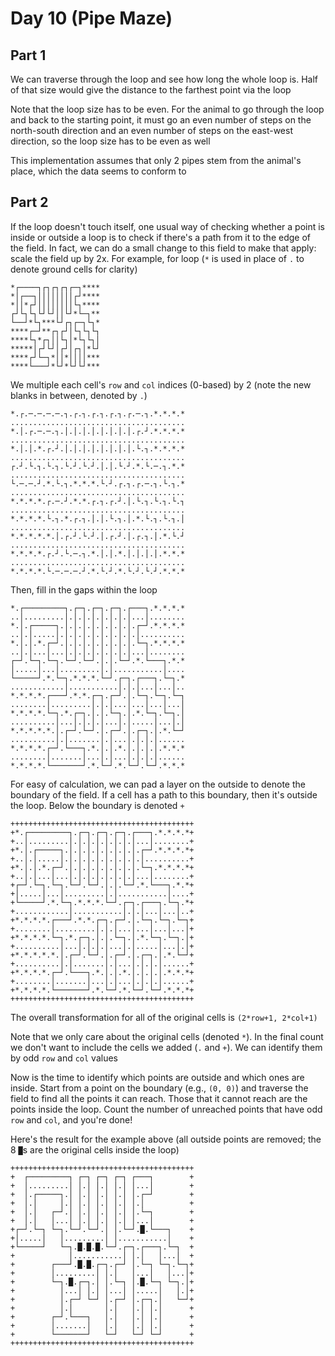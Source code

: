 # Day 10 (Pipe Maze)

## Part 1

We can traverse through the loop and see how long the whole loop is. Half of that size
would give the distance to the farthest point via the loop

Note that the loop size has to be even. For the animal to go through the loop and back
to the starting point, it must go an even number of steps on the north-south direction
and an even number of steps on the east-west direction, so the loop size has to be even
as well

This implementation assumes that only 2 pipes stem from the animal's place, which the
data seems to conform to

## Part 2

If the loop doesn't touch itself, one usual way of checking whether a point is inside or
outside a loop is to check if there's a path from it to the edge of the field. In fact,
we can do a small change to this field to make that apply: scale the field up by 2x. For
example, for loop (`*` is used in place of `.` to denote ground cells for clarity)

```text
*┌────┐┌┐┌┐┌┐┌─┐****
*│┌──┐││││││││┌┘****
*││*┌┘││││││││└┐****
┌┘└┐└┐└┘└┘││└┘*└─┐**
└──┘*└┐***└┘┌┐┌─┐└┐*
****┌─┘**┌┐┌┘│└┐└┐└┐
****└┐*┌┐││└┐│*└┐└┐│
*****│┌┘└┘│┌┘│┌┐│*└┘
****┌┘└─┐*││*││││***
****└───┘*└┘*└┘└┘***
```

We multiple each cell's `row` and `col` indices (0-based) by 2 (note the new blanks in
between, denoted by `.`)

```text
*.┌.─.─.─.─.┐.┌.┐.┌.┐.┌.┐.┌.─.┐.*.*.*.*
.......................................
*.│.┌.─.─.┐.│.│.│.│.│.│.│.│.┌.┘.*.*.*.*
.......................................
*.│.│.*.┌.┘.│.│.│.│.│.│.│.│.└.┐.*.*.*.*
.......................................
┌.┘.└.┐.└.┐.└.┘.└.┘.│.│.└.┘.*.└.─.┐.*.*
.......................................
└.─.─.┘.*.└.┐.*.*.*.└.┘.┌.┐.┌.─.┐.└.┐.*
.......................................
*.*.*.*.┌.─.┘.*.*.┌.┐.┌.┘.│.└.┐.└.┐.└.┐
.......................................
*.*.*.*.└.┐.*.┌.┐.│.│.└.┐.│.*.└.┐.└.┐.│
.......................................
*.*.*.*.*.│.┌.┘.└.┘.│.┌.┘.│.┌.┐.│.*.└.┘
.......................................
*.*.*.*.┌.┘.└.─.┐.*.│.│.*.│.│.│.│.*.*.*
.......................................
*.*.*.*.└.─.─.─.┘.*.└.┘.*.└.┘.└.┘.*.*.*
```

Then, fill in the gaps within the loop

```text
*.┌─────────┐.┌─┐.┌─┐.┌─┐.┌───┐.*.*.*.*
..│.........│.│.│.│.│.│.│.│...│........
*.│.┌─────┐.│.│.│.│.│.│.│.│.┌─┘.*.*.*.*
..│.│.....│.│.│.│.│.│.│.│.│.│..........
*.│.│.*.┌─┘.│.│.│.│.│.│.│.│.└─┐.*.*.*.*
..│.│...│...│.│.│.│.│.│.│.│...│........
┌─┘.└─┐.└─┐.└─┘.└─┘.│.│.└─┘.*.└───┐.*.*
│.....│...│.........│.│...........│....
└─────┘.*.└─┐.*.*.*.└─┘.┌─┐.┌───┐.└─┐.*
............│...........│.│.│...│...│..
*.*.*.*.┌───┘.*.*.┌─┐.┌─┘.│.└─┐.└─┐.└─┐
........│.........│.│.│...│...│...│...│
*.*.*.*.└─┐.*.┌─┐.│.│.└─┐.│.*.└─┐.└─┐.│
..........│...│.│.│.│...│.│.....│...│.│
*.*.*.*.*.│.┌─┘.└─┘.│.┌─┘.│.┌─┐.│.*.└─┘
..........│.│.......│.│...│.│.│.│......
*.*.*.*.┌─┘.└───┐.*.│.│.*.│.│.│.│.*.*.*
........│.......│...│.│...│.│.│.│......
*.*.*.*.└───────┘.*.└─┘.*.└─┘.└─┘.*.*.*
```

For easy of calculation, we can pad a layer on the outside to denote the boundary of the
field. If a cell has a path to this boundary, then it's outside the loop. Below the
boundary is denoted `+`

```text
+++++++++++++++++++++++++++++++++++++++++
+*.┌─────────┐.┌─┐.┌─┐.┌─┐.┌───┐.*.*.*.*+
+..│.........│.│.│.│.│.│.│.│...│........+
+*.│.┌─────┐.│.│.│.│.│.│.│.│.┌─┘.*.*.*.*+
+..│.│.....│.│.│.│.│.│.│.│.│.│..........+
+*.│.│.*.┌─┘.│.│.│.│.│.│.│.│.└─┐.*.*.*.*+
+..│.│...│...│.│.│.│.│.│.│.│...│........+
+┌─┘.└─┐.└─┐.└─┘.└─┘.│.│.└─┘.*.└───┐.*.*+
+│.....│...│.........│.│...........│....+
+└─────┘.*.└─┐.*.*.*.└─┘.┌─┐.┌───┐.└─┐.*+
+............│...........│.│.│...│...│..+
+*.*.*.*.┌───┘.*.*.┌─┐.┌─┘.│.└─┐.└─┐.└─┐+
+........│.........│.│.│...│...│...│...│+
+*.*.*.*.└─┐.*.┌─┐.│.│.└─┐.│.*.└─┐.└─┐.│+
+..........│...│.│.│.│...│.│.....│...│.│+
+*.*.*.*.*.│.┌─┘.└─┘.│.┌─┘.│.┌─┐.│.*.└─┘+
+..........│.│.......│.│...│.│.│.│......+
+*.*.*.*.┌─┘.└───┐.*.│.│.*.│.│.│.│.*.*.*+
+........│.......│...│.│...│.│.│.│......+
+*.*.*.*.└───────┘.*.└─┘.*.└─┘.└─┘.*.*.*+
+++++++++++++++++++++++++++++++++++++++++
```

The overall transformation for all of the original cells is `(2*row+1, 2*col+1)`

Note that we only care about the original cells (denoted `*`). In the final count we
don't want to include the cells we added (`.` and `+`). We can identify them by odd
`row` and `col` values

Now is the time to identify which points are outside and which ones are inside. Start
from a point on the boundary (e.g., `(0, 0)`) and traverse the field to find all the
points it can reach. Those that it cannot reach are the points inside the loop. Count
the number of unreached points that have odd `row` and `col`, and you're done!

Here's the result for the example above (all outside points are removed; the 8 `█`s are
the original cells inside the loop)

```text
+++++++++++++++++++++++++++++++++++++++++
+  ┌─────────┐ ┌─┐ ┌─┐ ┌─┐ ┌───┐        +
+  │.........│ │.│ │.│ │.│ │...│        +
+  │.┌─────┐.│ │.│ │.│ │.│ │.┌─┘        +
+  │.│     │.│ │.│ │.│ │.│ │.│          +
+  │.│   ┌─┘.│ │.│ │.│ │.│ │.└─┐        +
+  │.│   │...│ │.│ │.│ │.│ │...│        +
+┌─┘.└─┐ └─┐.└─┘.└─┘.│ │.└─┘.█.└───┐    +
+│.....│   │.........│ │...........│    +
+└─────┘   └─┐.█.█.█.└─┘.┌─┐.┌───┐.└─┐  +
+            │...........│ │.│   │...│  +
+        ┌───┘.█.█.┌─┐.┌─┘ │.└─┐ └─┐.└─┐+
+        │.........│ │.│   │...│   │...│+
+        └─┐.█.┌─┐.│ │.└─┐ │.█.└─┐ └─┐.│+
+          │...│ │.│ │...│ │.....│   │.│+
+          │.┌─┘ └─┘ │.┌─┘ │.┌─┐.│   └─┘+
+          │.│       │.│   │.│ │.│      +
+        ┌─┘.└───┐   │.│   │.│ │.│      +
+        │.......│   │.│   │.│ │.│      +
+        └───────┘   └─┘   └─┘ └─┘      +
+++++++++++++++++++++++++++++++++++++++++
```
